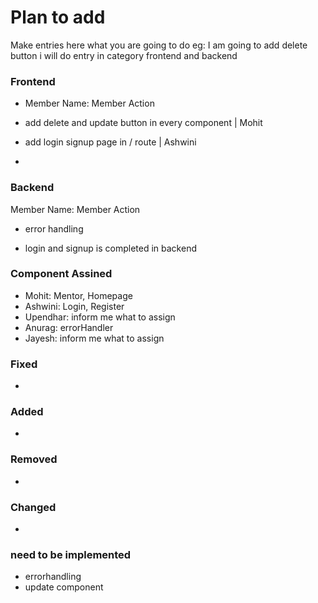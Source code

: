 # Plan to add

Make entries here what you are going to do
eg: I am going to add delete button i will do entry
in category frontend and backend

### Frontend

- Member Name: Member Action

- add delete and update button in every component | Mohit
- add login signup page in / route | Ashwini
-

### Backend

Member Name: Member Action

- error handling

- login and signup is completed in backend

### Component Assined

- Mohit: Mentor, Homepage
- Ashwini: Login, Register
- Upendhar: inform me what to assign
- Anurag: errorHandler
- Jayesh: inform me what to assign

### Fixed

-

### Added

-

### Removed

-

### Changed

-

### need to be implemented

- errorhandling
- update component
